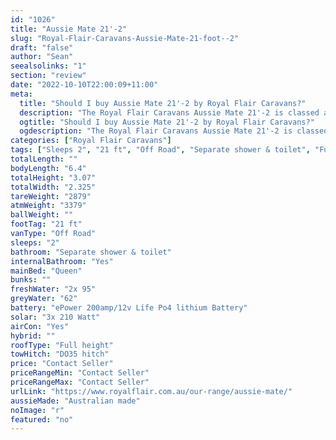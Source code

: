 ```yaml
---
id: "1026"
title: "Aussie Mate 21'-2"
slug: "Royal-Flair-Caravans-Aussie-Mate-21-foot--2"
draft: "false"
author: "Sean"
seealsolinks: "1"
section: "review"
date: "2022-10-10T22:00:09+11:00"
meta:
  title: "Should I buy Aussie Mate 21'-2 by Royal Flair Caravans?"
  description: "The Royal Flair Caravans Aussie Mate 21'-2 is classed as Off Road, and sleeps 2 people. It is Australian made and comes in at 21 ft. It generally has Separate shower & toilet."
  ogtitle: "Should I buy Aussie Mate 21'-2 by Royal Flair Caravans?"
  ogdescription: "The Royal Flair Caravans Aussie Mate 21'-2 is classed as Off Road, and sleeps 2 people. It is Australian made and comes in at 21 ft. It generally has Separate shower & toilet."
categories: ["Royal Flair Caravans"]
tags: ["Sleeps 2", "21 ft", "Off Road", "Separate shower & toilet", "Full height", "Price Unknown", "Australian made"]
totalLength: ""
bodyLength: "6.4"
totalHeight: "3.07"
totalWidth: "2.325"
tareWeight: "2879"
atmWeight: "3379"
ballWeight: ""
footTag: "21 ft"
vanType: "Off Road"
sleeps: "2"
bathroom: "Separate shower & toilet"
internalBathroom: "Yes"
mainBed: "Queen"
bunks: ""
freshWater: "2x 95"
greyWater: "62"
battery: "ePower 200amp/12v Life Po4 lithium Battery"
solar: "3x 210 Watt"
airCon: "Yes"
hybrid: ""
roofType: "Full height"
towHitch: "DO35 hitch"
price: "Contact Seller"
priceRangeMin: "Contact Seller"
priceRangeMax: "Contact Seller"
urlLink: "https://www.royalflair.com.au/our-range/aussie-mate/"
aussieMade: "Australian made"
noImage: "r"
featured: "no"
---
```

